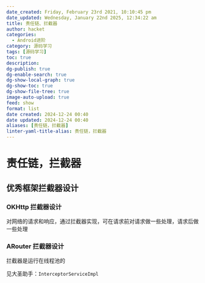 ```yaml
---
date_created: Friday, February 23rd 2021, 10:10:45 pm
date_updated: Wednesday, January 22nd 2025, 12:34:22 am
title: 责任链、拦截器
author: hacket
categories:
  - Android进阶
category: 源码学习
tags: [源码学习]
toc: true
description: 
dg-publish: true
dg-enable-search: true
dg-show-local-graph: true
dg-show-toc: true
dg-show-file-tree: true
image-auto-upload: true
feed: show
format: list
date created: 2024-12-24 00:40
date updated: 2024-12-24 00:40
aliases: [责任链，拦截器]
linter-yaml-title-alias: 责任链，拦截器
---
```


# 责任链，拦截器

## 优秀框架拦截器设计

### OKHttp 拦截器设计

对网络的请求和响应，通过拦截器实现，可在请求前对请求做一些处理，请求后做一些处理

### ARouter 拦截器设计

拦截器是运行在线程池的

见大圣助手：`InterceptorServiceImpl`
